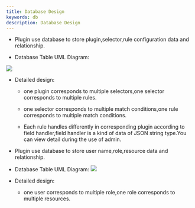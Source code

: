 ```yaml
---
title: Database Design
keywords: db
description: Database Design
---
```



* Plugin use database to store plugin,selector,rule configuration data and relationship.

* Database Table UML Diagram:

 ![](/img/soul/db/soul-db.png)

* Detailed design:
  
   * one plugin corresponds to multiple selectors,one selector corresponds to multiple rules.

   * one selector corresponds to multiple match conditions,one rule corresponds to multiple match conditions.

   * Each rule handles differently in corresponding plugin according to field handler,field handler is a kind of data of JSON string type.You can view detail during the use of admin.

* Plugin use database to store user name,role,resource data and relationship. 
* Database Table UML Diagram:
 ![](/img/soul/db/soul-permission-db.png)

* Detailed design:
   - one user corresponds to multiple role,one role corresponds to multiple resources.
